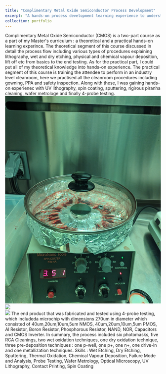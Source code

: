 ```yaml
---
title: "Complimentary Metal Oxide Semiconductor Process Development"
excerpt: "A hands-on process development learning experience to understand the stae-of-the art manufacturing methods such as photolithography, etching and sputtering <br/><img src='/images/cmos1.jpg'>"
collection: portfolio
---
```


Complimentary Metal Oxide Semiconductor (CMOS) is a two-part course as a part of my Master's curriculum : a theoretical and a practical hands-on learning experince. The theoretical segment of this course discussed in detail the process flow including various types of procedures explaining lithography, wet and dry etching, physical and chemical vapour deposition, lift off etc from basics to the end testing. As for the practical part, I could put all of my theoretical knowledge into hands-on experience. The practical segment of this course is training the attendee to perform in an industry level cleanroom, here we practised all the cleanroom procedures including gowning, PPA and safety inspection. Along with these, I was gaining hands-on experienec with UV lithography, spin coating, sputtering, rigirous piranha cleaning, wafer metrologe and finally 4-probe testing. 
<br/><img src='/images/spin.jpg'><br/><img src='/images/liftoff.jpg'><br/><img src='/images/profilometer.jpg'>
    The end product that was fabricated and tested using 4-probe testing, which includeda microchip with dimensions 270um in diameter which consisted of 40um,20um,10um,5um NMOS, 40um,20um,10um,5um PMOS, Al Resistor, Boron Resistor, Phosphorous Resistor, NAND, NOR, Capacitors and CMOS Inverter. In summary, the process included six photomasks, five RCA Cleanings, two wet oxidation techniques, one dry oxidation technique, three pre-deposition techniques : one p-well, one p+, one n+, one drive-in and one metallization techniques.
Skills : Wet Etching, Dry Etching, Sputtering, Thermal Oxidation, Chemical Vapour Deposition, Failure Mode and Analysis, Probe Testing, Wafer Metrology, Optical Microscopy, UV Lithography, Contact Printing, Spin Coating
